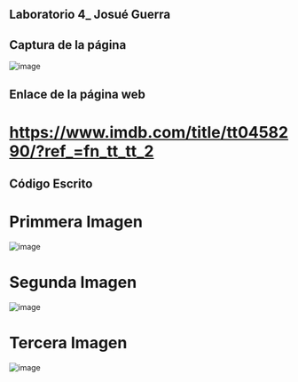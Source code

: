 ## Laboratorio 4_ Josué Guerra
## Captura de la página
![image](https://github.com/user-attachments/assets/6a745969-25dd-4a40-a9e6-0b1845f95c27)

## Enlace de la página web
# https://www.imdb.com/title/tt0458290/?ref_=fn_tt_tt_2 


## Código Escrito
# Primmera Imagen
![image](https://github.com/user-attachments/assets/3b70aad5-9aa0-4349-8d53-d97dd7e68431)

# Segunda Imagen
![image](https://github.com/user-attachments/assets/8e3ca984-c5f1-4923-8628-be3f4bcd2441)

# Tercera Imagen 
![image](https://github.com/user-attachments/assets/9a33bfbf-8fba-4bab-bfa8-5b5b3702c87f)


